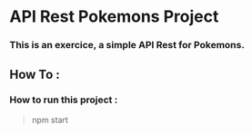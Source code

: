 # API Rest Pokemons Project

### This is an exercice, a simple API Rest for Pokemons.


## How To :

### How to run this project :
> npm start
    
